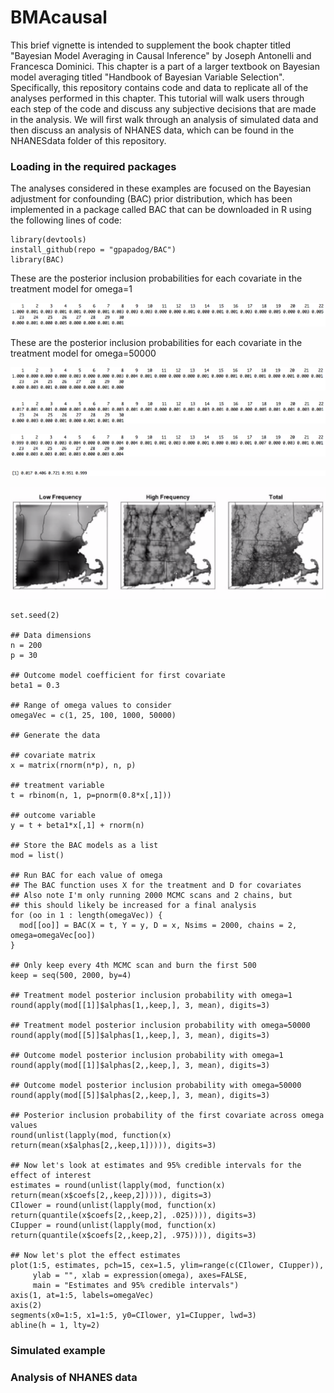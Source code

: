 # BMAcausal

This brief vignette is intended to supplement the book chapter titled "Bayesian Model Averaging in Causal Inference" by Joseph Antonelli and Francesca Dominici.  This chapter is a part of a larger textbook on Bayesian model averaging titled "Handbook of Bayesian Variable Selection". Specifically, this repository contains code and data to replicate all of the analyses performed in this chapter. This tutorial will walk users through each step of the code and discuss any subjective decisions that are made in the analysis. We will first walk through an analysis of simulated data and then discuss an analysis of NHANES data, which can be found in the NHANESdata folder of this repository. 

### Loading in the required packages

The analyses considered in these examples are focused on the Bayesian adjustment for confounding (BAC) prior distribution, which has been implemented in a package called BAC that can be downloaded in R using the following lines of code:

```
library(devtools)
install_github(repo = "gpapadog/BAC")
library(BAC)
```

These are the posterior inclusion probabilities for each covariate in the treatment model for omega=1

![Alt text](images/TreatmentOmega1.png)


These are the posterior inclusion probabilities for each covariate in the treatment model for omega=50000

![Alt text](images/TreatmentOmega50000.png)

![Alt text](images/OutcomeOmega1.png)

![Alt text](images/OutcomeOmega50000.png)

![Alt text](images/OutcomeVaryingOmega.png)

![Alt text](images/EffectEstimates.png)

```
set.seed(2)

## Data dimensions
n = 200
p = 30

## Outcome model coefficient for first covariate
beta1 = 0.3

## Range of omega values to consider
omegaVec = c(1, 25, 100, 1000, 50000)

## Generate the data

## covariate matrix
x = matrix(rnorm(n*p), n, p)

## treatment variable
t = rbinom(n, 1, p=pnorm(0.8*x[,1]))

## outcome variable
y = t + beta1*x[,1] + rnorm(n)

## Store the BAC models as a list
mod = list()

## Run BAC for each value of omega
## The BAC function uses X for the treatment and D for covariates
## Also note I'm only running 2000 MCMC scans and 2 chains, but
## this should likely be increased for a final analysis
for (oo in 1 : length(omegaVec)) {
  mod[[oo]] = BAC(X = t, Y = y, D = x, Nsims = 2000, chains = 2, omega=omegaVec[oo])
}

## Only keep every 4th MCMC scan and burn the first 500
keep = seq(500, 2000, by=4)

## Treatment model posterior inclusion probability with omega=1
round(apply(mod[[1]]$alphas[1,,keep,], 3, mean), digits=3)

## Treatment model posterior inclusion probability with omega=50000
round(apply(mod[[5]]$alphas[1,,keep,], 3, mean), digits=3)

## Outcome model posterior inclusion probability with omega=1
round(apply(mod[[1]]$alphas[2,,keep,], 3, mean), digits=3)

## Outcome model posterior inclusion probability with omega=50000
round(apply(mod[[5]]$alphas[2,,keep,], 3, mean), digits=3)

## Posterior inclusion probability of the first covariate across omega values
round(unlist(lapply(mod, function(x) return(mean(x$alphas[2,,keep,1])))), digits=3)

## Now let's look at estimates and 95% credible intervals for the effect of interest
estimates = round(unlist(lapply(mod, function(x) return(mean(x$coefs[2,,keep,2])))), digits=3)
CIlower = round(unlist(lapply(mod, function(x) return(quantile(x$coefs[2,,keep,2], .025)))), digits=3)
CIupper = round(unlist(lapply(mod, function(x) return(quantile(x$coefs[2,,keep,2], .975)))), digits=3)

## Now let's plot the effect estimates
plot(1:5, estimates, pch=15, cex=1.5, ylim=range(c(CIlower, CIupper)),
     ylab = "", xlab = expression(omega), axes=FALSE, 
     main = "Estimates and 95% credible intervals")
axis(1, at=1:5, labels=omegaVec)
axis(2)
segments(x0=1:5, x1=1:5, y0=CIlower, y1=CIupper, lwd=3)
abline(h = 1, lty=2)
```

### Simulated example

### Analysis of NHANES data
